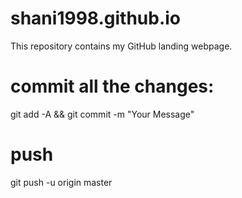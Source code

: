 # shani1998.github.io
This repository contains my GitHub landing webpage.
# commit all the changes:
git add -A && git commit -m "Your Message"
# push
git push  -u origin master